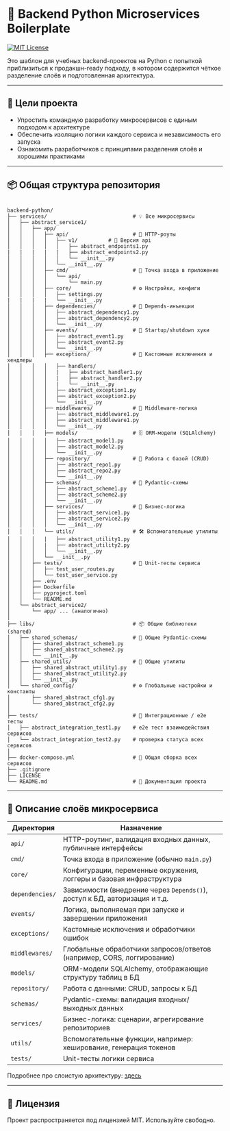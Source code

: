# 🧱 Backend Python Microservices Boilerplate

[![MIT License](https://img.shields.io/badge/license-MIT-green.svg)](LICENSE)

Это шаблон для учебных backend-проектов на Python с попыткой приблизиться к продакшн-ready подходу, в котором содержится чёткое разделение слоёв и подготовленная архитектура.

---

## 🎯 Цели проекта

- Упростить командную разработку микросервисов с единым подходом к архитектуре
- Обеспечить изоляцию логики каждого сервиса и независимость его запуска
- Ознакомить разработчиков с принципами разделения слоёв и хорошими практиками

---

## 📦 Общая структура репозитория

```

backend-python/
├── services/                            # 💡 Все микросервисы
│   ├── abstract_service1/
│   │   ├── app/
│   │   │   ├── api/                     # 🔁 HTTP-роуты
│   │   │   │   ├── v1/			 # 📁 Версия api
│   │   │   │   │   ├── abstract_endpoints1.py
|   |   |   |   |   ├── abstract_endpoints2.py
│   │   │   │   │   └── __init__.py
│   │   │   │   └── __init__.py
│   │   │   ├── cmd/                     # 🚀 Точка входа в приложение
│   │   │   │   └── api/
│   │   │   │       └── main.py
│   │   │   ├── core/                    # ⚙️ Настройки, конфиги
│   │   │   │   ├── settings.py
|   |   |   |   └── __init__.py
│   │   │   ├── dependencies/            # 🔗 Depends-инъекции
│   │   │   │   ├── abstract_dependency1.py
│   │   │   │   ├── abstract_dependency2.py
│   │   │   │   └── __init__.py
│   │   │   ├── events/                  # 📡 Startup/shutdown хуки
│   │   │   │   ├── abstract_event1.py
│   │   │   │   ├── abstract_event2.py
│   │   │   │   └── __init__.py
│   │   │   ├── exceptions/              # 🚨 Кастомные исключения и хендлеры
│   │   │   │   ├── handlers/
│   │   │   │   |   ├── abstract_handler1.py
│   │   │   │   |   ├── abstract_handler2.py
│   │   │   │   |   └── __init__.py
│   │   │   │   ├── abstract_exception1.py
│   │   │   │   ├── abstract_exception2.py
│   │   │   │   └── __init__.py
│   │   │   ├── middlewares/             # 🧱 Middleware-логика
│   │   │   │   ├── abstract_middleware1.py
│   │   │   │   ├── abstract_middleware1.py
│   │   │   │   └── __init__.py
│   │   │   ├── models/                  # 🗄️ ORM-модели (SQLAlchemy)
│   │   │   │   ├── abstract_model1.py
│   │   │   │   ├── abstract_model2.py
│   │   │   │   └── __init__.py
│   │   │   ├── repository/              # 💾 Работа с базой (CRUD)
│   │   │   │   ├── abstract_repo1.py
│   │   │   │   ├── abstract_repo2.py
│   │   │   │   └── __init__.py
│   │   │   ├── schemas/                 # 🧾 Pydantic-схемы
│   │   │   │   ├── abstract_scheme1.py
│   │   │   │   ├── abstract_scheme2.py
│   │   │   │   └── __init__.py
│   │   │   ├── services/                # 🧠 Бизнес-логика
│   │   │   │   ├── abstract_service1.py
│   │   │   │   ├── abstract_service2.py
│   │   │   │   └── __init__.py
│   │   │   └── utils/                   # 🛠️ Вспомогательные утилиты
│   │   │   |   ├── abstract_utility1.py
│   │   │   |   ├── abstract_utility2.py
│   │   │   │   └── __init__.py
│   │   │   └── __init__.py   
│   │   ├── tests/                       # 🧪 Unit-тесты сервиса
│   │   │   ├── test_user_routes.py
│   │   │   └── test_user_service.py
│   │   ├── .env
│   │   ├── Dockerfile
│   │   ├── pyproject.toml
│   │   └── README.md
│   └── abstract_service2/
│       └── app/ ... (аналогично)
│
├── libs/                                # 📦 Общие библиотеки (shared)
│   ├── shared_schemas/                  # 🔁 Общие Pydantic-схемы
│   │   ├── shared_abstract_scheme1.py
│   │   ├── shared_abstract_scheme2.py
│   │   └── __init__.py
│   ├── shared_utils/                    # 🧰 Общие утилиты
│   │   ├── shared_abstract_utility1.py
│   │   ├── shared_abstract_utility2.py
│   │   └── __init__.py
│   └── shared_config/                   # ⚙️ Глобальные настройки и константы
│       ├── shared_abstract_cfg1.py
│       └── shared_abstract_cfg2.py
│
├── tests/                               # 🧪 Интеграционные / e2e тесты
│   ├── abstract_integration_test1.py    # e2e тест взаимодействия сервисов
│   └── abstract_integration_test2.py    # проверка статуса всех сервисов
│
├── docker-compose.yml                   # 🧩 Общая сборка всех сервисов
├── .gitignore
├── LICENSE
└── README.md                            # 📖 Документация проекта
```



---



## 📐 Описание слоёв микросервиса

| Директория      | Назначение                                                                 |
| --------------- | -------------------------------------------------------------------------- |
| `api/`          | HTTP-роутинг, валидация входных данных, публичные интерфейсы               |
| `cmd/`          | Точка входа в приложение (обычно `main.py`)                                |
| `core/`         | Конфигурации, переменные окружения, логгеры и базовая инфраструктура       |
| `dependencies/` | Зависимости (внедрение через `Depends()`), доступ к БД, авторизация и т.д. |
| `events/`       | Логика, выполняемая при запуске и завершении приложения                    |
| `exceptions/`   | Кастомные исключения и обработчики ошибок                                  |
| `middlewares/`  | Глобальные обработчики запросов/ответов (например, CORS, логгирование)     |
| `models/`       | ORM-модели SQLAlchemy, отображающие структуру таблиц в БД                  |
| `repository/`   | Работа с данными: CRUD, запросы к БД                                       |
| `schemas/`      | Pydantic-схемы: валидация входных/выходных данных                          |
| `services/`     | Бизнес-логика: сценарии, агрегирование репозиториев                        |
| `utils/`        | Вспомогательные функции, например: хеширование, генерация токенов          |
| `tests/`        | Unit-тесты логики сервиса                                                  |

Подробнее про слоистую архитектуру: [здесь](https://testengineer.ru/layered-architecture/)


---


## 📄 Лицензия

Проект распространяется под лицензией MIT. Используйте свободно.
